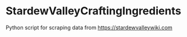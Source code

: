 # StardewValleyCraftingIngredients
Python script for scraping data from https://stardewvalleywiki.com

